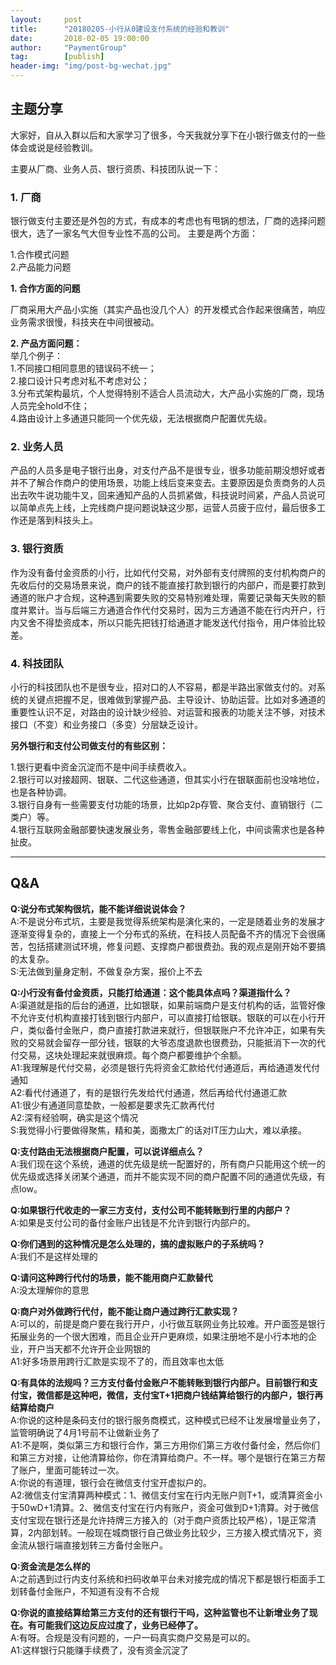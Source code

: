 ```yaml
---                                                                         
layout:     post                                            
title:      "20180205-小行从0建设支付系统的经验和教训"                                                                           
date:       2018-02-05 19:00:00                                                                           
author:     "PaymentGroup"                                      
tag:		[publish]                                
header-img: "img/post-bg-wechat.jpg"                                     
---   
```


## 主题分享

大家好，自从入群以后和大家学习了很多，今天我就分享下在小银行做支付的一些体会或说是经验教训。  

主要从厂商、业务人员、银行资质、科技团队说一下：  

### 1. 厂商

银行做支付主要还是外包的方式，有成本的考虑也有甩锅的想法，厂商的选择问题很大，选了一家名气大但专业性不高的公司。  主要是两个方面：

1.合作模式问题  
2.产品能力问题     

**1. 合作方面的问题** 

厂商采用大产品小实施（其实产品也没几个人）的开发模式合作起来很痛苦，响应业务需求很慢，科技夹在中间很被动。

**2. 产品方面问题：**      
举几个例子：  
1.不同接口相同意思的错误码不统一；  
2.接口设计只考虑对私不考虑对公；  
3.分布式架构最坑，个人觉得特别不适合人员流动大，大产品小实施的厂商，现场人员完全hold不住；  
4.路由设计上多通道只能同一个优先级，无法根据商户配置优先级。  

### 2. 业务人员

产品的人员多是电子银行出身，对支付产品不是很专业，很多功能前期没想好或者并不了解合作商户的使用场景，功能上线后变来变去。主要原因是负责商务的人员出去吹牛说功能牛叉，回来通知产品的人员抓紧做，科技说时间紧，产品人员说可以简单点先上线，上完线商户提问题说缺这少那，运营人员疲于应付，最后很多工作还是落到科技头上。  

### 3. 银行资质  

作为没有备付金资质的小行，比如代付交易，对外部有支付牌照的支付机构商户的先收后付的交易场景来说，商户的钱不能直接打款到银行的内部户，而是要打款到通道的账户才合规，这种遇到需要失败的交易特别难处理，需要记录每天失败的额度并累计。当与后端三方通道合作代付交易时，因为三方通道不能在行内开户，行内又舍不得垫资成本，所以只能先把钱打给通道才能发送代付指令，用户体验比较差。  

### 4. 科技团队

小行的科技团队也不是很专业，招对口的人不容易，都是半路出家做支付的。对系统的关键点把握不足，很难做到掌握产品、主导设计、协助运营。比如对多通道的重要性认识不足，对路由的设计缺少经验、对运营和报表的功能关注不够，对技术接口（不变）和业务接口（多变）分层缺乏设计。  

**另外银行和支付公司做支付的有些区别：**  

1.银行更看中资金沉淀而不是中间手续费收入。  
2.银行可以对接超网、银联、二代这些通道，但其实小行在银联面前也没啥地位，也是各种协调。  
3.银行自身有一些需要支付功能的场景，比如p2p存管、聚合支付、直销银行（二类户）等。  
4.银行互联网金融部要快速发展业务，零售金融部要线上化，中间谈需求也是各种扯皮。  

---

## Q&A

**Q:说分布式架构很坑，能不能详细说说体会？**  
A:不是说分布式坑，主要是我觉得系统架构是演化来的，一定是随着业务的发展才逐渐变得复杂的，直接上一个分布式的系统，在科技人员配备不齐的情况下会很痛苦，包括搭建测试环境，修复问题、支撑商户都很费劲。我的观点是刚开始不要搞的太复杂。  
S:无法做到量身定制，不做复杂方案，报价上不去  

**Q:小行没有备付金资质，只能打给通道：这个能具体点吗？渠道指什么？**  
A:渠道就是指的后台的通道，比如银联，如果前端商户是支付机构的话，监管好像不允许支付机构直接打钱到银行内部户，可以直接打给银联。银联的可以在小行开户，类似备付金账户，商户直接打款进来就行，但银联账户不允许冲正，如果有失败的交易就会留存一部分钱，银联的大爷态度退款也很费劲，只能抵消下一次的代付交易，这块处理起来就很麻烦。每个商户都要维护个余额。  
A1:我理解是代付交易，必须是银行先将资金汇款给代付通道后，再给通道发代付通知  
A2:看代付通道了，有的是银行先发给代付通道，然后再给代付通道汇款  
A1:很少有通道同意垫款，一般都是要求先汇款再代付  
A2:深有经验啊，确实是这个情况  
S:我觉得小行要做得聚焦，精和美，面撒太广的话对IT压力山大，难以承接。  

**Q:支付路由无法根据商户配置，可以说详细点么？**  
A:我们现在这个系统，通道的优先级是统一配置好的，所有商户只能用这个统一的优先级或选择关闭某个通道，而并不能实现不同的商户配置不同的通道优先级，有点low。

**Q:如果银行代收走的一家三方支付，支付公司不能转账到行里的内部户？**  
A:如果是支付公司的备付金账户出钱是不允许到银行内部户的。

**Q:你们遇到的这种情况是怎么处理的，搞的虚拟账户的子系统吗？**  
A:我们不是这样处理的

**Q:请问这种跨行代付的场景，能不能用商户汇款替代**  
A:没太理解你的意思

**Q:商户对外做跨行代付，能不能让商户通过跨行汇款实现？**  
A:可以的，前提是商户要在我行开户，小行做互联网业务比较难。开户面签是银行拓展业务的一个很大困难，而且企业开户更麻烦，如果注册地不是小行本地的企业，开户当天都不允许开企业网银的  
A1:好多场景用跨行汇款是实现不了的，而且效率也太低

**Q:有具体的法规吗？三方支付备付金账户不能转账到银行内部户。目前银行和支付宝，微信都是这种吧，微信，支付宝T+1把商户钱结算给银行的内部户，银行再结算给商户**  
A:你说的这种是条码支付的银行服务商模式，这种模式已经不让发展增量业务了，监管明确说了4月1号前不让做新业务了  
A1:不是啊，类似第三方和银行合作，第三方用你们第三方收付备付金，然后你们和第三方对接，让他清算给你，你在清算给商户。不一样。哪个是银行在第三方帮了账户，里面可能转过一次。  
A:你说的有道理，银行会在微信支付宝开虚拟户的。  
A2:微信支付宝清算两种模式：1、微信支付宝在行内无账户则T+1，或清算资金小于50wD+1清算。2、微信支付宝在行内有账户，资金可做到D+1清算。对于微信支付宝现在银行还是允许持牌三方接入的（对于商户资质比较严格），1是正常清算，2内部划转。一般现在城商银行自己做业务比较少，三方接入模式情况下，资金流从银行端直接划转三方备付金账户。

**Q:资金流是怎么样的**  
A:之前遇到过行内支付系统和扫码收单平台未对接完成的情况下都是银行柜面手工划转备付金账户，不知道有没有不合规

**Q:你说的直接结算给第三方支付的还有银行干吗，这种监管也不让新增业务了现在。有可能我们这边反应过度了，业务已经停了。**  
A:有呀。合规是没有问题的，一户一码真实商户交易是可以的。  
A1:这样银行只能赚手续费了，没有资金沉淀了